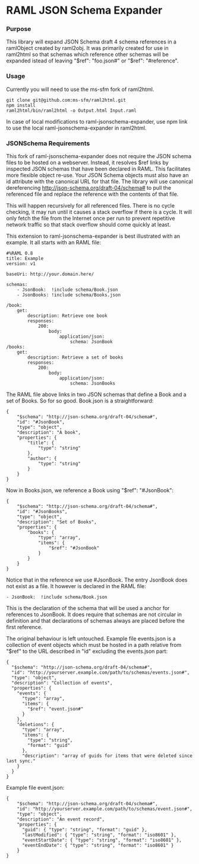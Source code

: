 RAML JSON Schema Expander
============

### Purpose
This library will expand JSON Schema draft 4 schema references in a ramlObject created by raml2obj.
It was primarily created for use in raml2html so that schemas which reference other schemas will be expanded istead of leaving "$ref": "foo.json#" or "$ref": "#reference".

### Usage
Currently you will need to use the ms-sfm fork of raml2html.

    git clone git@github.com:ms-sfm/raml2html.git
    npm install
    raml2html/bin/raml2html -o Output.html Input.raml

In case of local modifications to raml-jsonschema-expander, use npm link to use the local raml-jsonschema-expander in raml2html.

### JSONSchema Requirements
This fork of raml-jsonschema-expander does not require the JSON schema files to be hosted on a webserver.
Instead, it resolves $ref links by inspected JSON schemas that have been declared in RAML. This facilitates
more flexible object re-use.
Your JSON Schema objects must also have an id attribute with the canonical URL for that file.
The library will use canonical dereferencing http://json-schema.org/draft-04/schema# to pull the referenced file and replace the reference with the contents of that file.

This will happen recursively for all referenced files. There is no cycle checking, it may run until it causes a stack overflow if there is a cycle. It will only fetch the file from the Internet once per run to prevent repetitive network traffic so that stack overflow should come quickly at least.

This extension to raml-jsonschema-expander is best illustrated with an example.
It all starts with an RAML file:

    #%RAML 0.8
    title: Example
    version: v1

    baseUri: http://your.domain.here/

    schemas:
        - JsonBook:  !include schema/Book.json
        - JsonBooks: !include schema/Books.json

    /book:
        get:
            description: Retrieve one book
            responses:
                200:
                    body:
                        application/json:
                            schema: JsonBook
    /books:
        get:
            description: Retrieve a set of books
            responses:
                200:
                    body:
                        application/json:
                            schema: JsonBooks

The RAML file above links in two JSON schemas that define a Book and a set of Books.
So for so good. Book.json is a straightforward:

    {
        "$schema": "http://json-schema.org/draft-04/schema#",
        "id": "#JsonBook",
        "type": "object",
        "description": "A book",
        "properties": {
            "title": {
                "type": "string"
            },
            "author": {
                "type": "string"
            }
        }
    }

Now in Books.json, we reference a Book using "$ref": "#JsonBook":

    {
        "$schema": "http://json-schema.org/draft-04/schema#",
        "id": "#JsonBooks",
        "type": "object",
        "description": "Set of Books",
        "properties": {
            "books": {
                "type": "array",
                "items": {
                    "$ref": "#JsonBook"
                }
            }
        }
    }

Notice that in the reference we use #JsonBook. The entry JsonBook does not exist as a file. It however is declared in the RAML file:

    - JsonBook:  !include schema/Book.json

This is the declaration of the schema that will be used a anchor for references to JsonBook.
It does require that schemas are not circular in definition and that declarations of schemas always are placed before the first reference.


The original behaviour is left untouched.
Example file events.json is a collection of event objects which must be hosted in a path relative from "$ref" to the URL described in "id" excluding the events.json part:

    {
      "$schema": "http://json-schema.org/draft-04/schema#",
      "id": "http://yourserver.example.com/path/to/schemas/events.json#",
      "type": "object",
      "description": "Collection of events",
      "properties": {
        "events": {
          "type": "array",
          "items": {
            "$ref": "event.json#"
          }
        },
        "deletions": {
          "type": "array",
          "items": {
            "type": "string",
            "format": "guid"
          },
          "description": "array of guids for items that were deleted since last sync."
        }
      }
    }

Example file event.json:

    {
        "$schema": "http://json-schema.org/draft-04/schema#",
        "id": "http://yourserver.example.com/path/to/schemas/event.json#",
        "type": "object",
        "description": "An event record",
        "properties": {
          "guid": { "type": "string", "format": "guid" },
          "lastModified": { "type": "string", "format": "iso8601" },
          "eventStartDate": { "type": "string", "format": "iso8601" },
          "eventEndDate": { "type": "string", "format": "iso8601" }
        }
    }